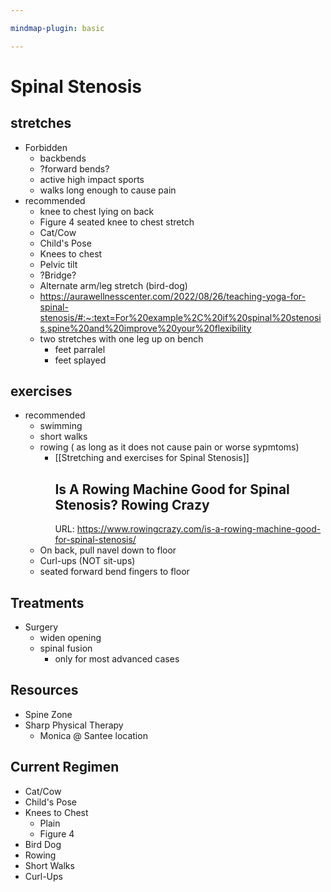 ```yaml
---

mindmap-plugin: basic

---
```


# Spinal Stenosis

## stretches
- Forbidden
    - backbends
    - ?forward bends?
    - active high impact sports
    - walks long enough to cause pain
- recommended
    - knee to chest lying on back
    - Figure 4 seated knee to chest stretch
    - Cat/Cow
    - Child's Pose
    - Knees to chest
    - Pelvic tilt
    - ?Bridge?
    - Alternate arm/leg stretch (bird-dog)
    - https://aurawellnesscenter.com/2022/08/26/teaching-yoga-for-spinal-stenosis/#:~:text=For%20example%2C%20if%20spinal%20stenosis,spine%20and%20improve%20your%20flexibility
    - two stretches with one leg up on bench
        - feet parralel
        - feet splayed

## exercises
- recommended
    - swimming
    - short walks
    - rowing ( as long as it does not cause pain or worse sypmtoms)
        - [[Stretching and exercises for Spinal Stenosis]]
           ## Is A Rowing Machine Good for Spinal Stenosis? Rowing Crazy
           URL: https://www.rowingcrazy.com/is-a-rowing-machine-good-for-spinal-stenosis/
    - On back, pull navel down to floor
    - Curl-ups (NOT sit-ups)
    - seated forward bend fingers to floor

## Treatments
- Surgery
    - widen opening
    - spinal fusion
        - only for most advanced cases

## Resources
- Spine Zone
- Sharp Physical Therapy
    - Monica @ Santee location

## Current Regimen
- Cat/Cow
- Child's Pose
- Knees to Chest
    - Plain
    - Figure 4
- Bird Dog
- Rowing
- Short Walks
- Curl-Ups